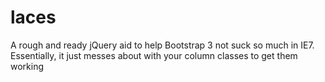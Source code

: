 laces
=====

A rough and ready jQuery aid to help Bootstrap 3 not suck so much in IE7. Essentially, it just messes about with your column classes to get them working
